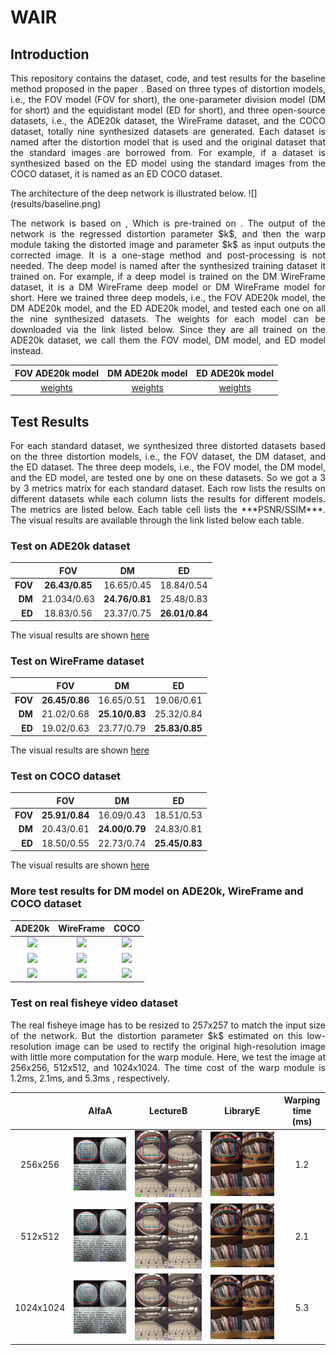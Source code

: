 # WAIR
## Introduction
<p align="justify">
This repository contains the dataset, code, and test results for the baseline method proposed in the paper <a href='Wide-angle Image Rectification: A Survey'></a>. Based on three types of distortion models, i.e., the FOV model (FOV for short), the one-parameter division model (DM for short) and the equidistant model (ED for short), and three open-source datasets, i.e., the ADE20k dataset, the WireFrame dataset, and the COCO dataset, totally nine synthesized datasets are generated. Each dataset is named after the distortion model that is used and the original dataset that the standard images are borrowed from. For example, if a dataset is synthesized based on the ED model using the standard images from the COCO dataset, it is named as an ED COCO dataset.
</p>
The architecture of the deep network is illustrated below. 
![](results/baseline.png)

<p align="justify">
The network is based on <a href='ResNet50'></a>, Which is pre-trained on <a href='ImageNet'></a>. The output of the network is the regressed distortion parameter $k$, and then the warp module taking the distorted image and parameter $k$ as input outputs the corrected image. It is a one-stage method and post-processing is not needed. The deep model is named after the synthesized training dataset it trained on. For example, if a deep model is trained on the DM WireFrame dataset, it is a DM WireFrame deep model or DM WireFrame model for short. Here we trained three deep models, i.e., the FOV ADE20k model, the DM ADE20k model, and the ED ADE20k model, and tested each one on all the nine synthesized datasets. The weights for each model can be downloaded via the link listed below.  Since they are all trained on the ADE20k dataset, we call them the FOV model, DM model, and ED model instead.
</p>

| FOV ADE20k model | DM ADE20k model | ED ADE20k model |
| :----:| :----: | :----: |
|    [weights]()   | [weights]()       |   [weights]()     |

## Test Results
<p align="justify">
For each standard dataset, we synthesized three distorted datasets based on the three distortion models, i.e., the FOV dataset, the DM dataset, and the ED dataset. The three deep models, i.e., the FOV model, the DM model, and the ED model, are tested one by one on these datasets. So we got a 3 by 3 metrics matrix for each standard dataset. Each row lists the results on different datasets while each column lists the results for different models. The metrics are listed below. Each table cell lists the ***PSNR/SSIM***. The visual results are available through the link listed below each table.
</p>

### Test on ADE20k dataset 
|      |	FOV   |	DM     |	ED    |
| ----:| :----: | :----: | :----: |
|**FOV**|	 **26.43/0.85**|	16.65/0.45|	18.84/0.54|
|**DM**|	 21.034/0.63|	**24.76/0.81**|	25.48/0.83|
|**ED**|	 18.83/0.56|	23.37/0.75|	**26.01/0.84**|

The visual results are shown [here](./results/ADE20k.md)

### Test on WireFrame dataset
|	|FOV|	DM |	ED|
| ----:| :----: | :----: | :----: |
|**FOV**|	**26.45/0.86**|	16.65/0.51|	19.06/0.61|
|**DM**|	21.02/0.68|	**25.10/0.83**|	25.32/0.84|
|**ED**|	19.02/0.63|	23.77/0.79|	**25.83/0.85**|

The visual results are shown [here](./results/WireFrame.md)

### Test on COCO dataset
|	|FOV|	DM|	ED|
| ----:| :----: | :----: | :----: |
|**FOV**|	**25.91/0.84**|	16.09/0.43|	18.51/0.53|
|**DM**|	20.43/0.61|	**24.00/0.79**|	24.83/0.81|
|**ED**|	18.50/0.55|	22.73/0.74|	**25.45/0.83**|

The visual results are shown [here](./results/COCO.md)

### More test results for DM model on ADE20k, WireFrame and COCO dataset
| ADE20k | WireFrame | COCO |
| :----:| :----: | :----: |
| ![](results/ADE20K_division_model_dataset_DMDM_8.gif) | ![](results/WireFrame_division_model_dataset_DMDM_3.gif) | ![](results/COCO_division_model_dataset_DMDM_2.gif) |
| ![](results/ADE20K_division_model_dataset_DMDM_10.gif) | ![](results/WireFrame_division_model_dataset_DMDM_6.gif) | ![](results/COCO_division_model_dataset_DMDM_5.gif) |
| ![](results/ADE20K_division_model_dataset_DMDM_14.gif) | ![](results/WireFrame_division_model_dataset_DMDM_15.gif)      |   ![](results/COCO_division_model_dataset_DMDM_11.gif)    |

### Test on real fisheye video dataset
<p align="justify">
The real fisheye image has to be resized to 257x257 to match the input size of the network. But the distortion parameter $k$ estimated on this low-resolution image can be used to rectify the original high-resolution image with little more computation for the warp module. Here, we test the image at 256x256, 512x512, and 1024x1024. The time cost of the warp module is 1.2ms, 2.1ms, and 5.3ms , respectively. 
</p>

|           |            AlfaA            |            LectureB            |            LibraryE            | Warping time (ms) |
| :-------: | :-------------------------: | :----------------------------: | :----------------------------: | :---------------: |
|  256x256  | ![](./results/AlfaA_256.jpg)  | ![](./results/LectureB_256.jpg)  | ![](./results/LibraryE_256.jpg)  |        1.2        |
|  512x512  | ![](./results/AlfaA_512.jpg)  | ![](./results/LectureB_512.jpg)  | ![](./results/LibraryE_512.jpg)  |        2.1        |
| 1024x1024 | ![](./results/AlfaA_1024.jpg) | ![](./results/LectureB_1024.jpg) | ![](./results/LibraryE_1024.jpg) |        5.3        |


